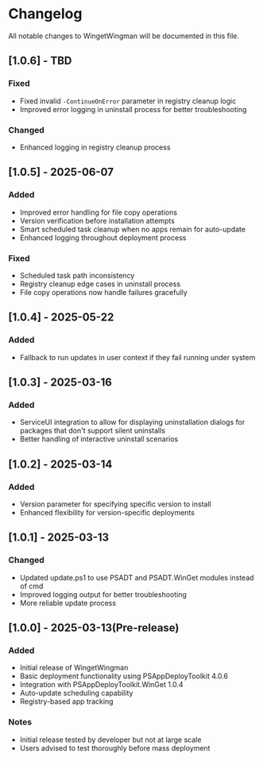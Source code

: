 # Changelog

All notable changes to WingetWingman will be documented in this file.

## [1.0.6] - TBD
### Fixed
- Fixed invalid `-ContinueOnError` parameter in registry cleanup logic
- Improved error logging in uninstall process for better troubleshooting

### Changed
- Enhanced logging in registry cleanup process

## [1.0.5] - 2025-06-07
### Added
- Improved error handling for file copy operations
- Version verification before installation attempts
- Smart scheduled task cleanup when no apps remain for auto-update
- Enhanced logging throughout deployment process

### Fixed
- Scheduled task path inconsistency
- Registry cleanup edge cases in uninstall process
- File copy operations now handle failures gracefully

## [1.0.4] - 2025-05-22
### Added
- Fallback to run updates in user context if they fail running under system

## [1.0.3] - 2025-03-16
### Added
- ServiceUI integration to allow for displaying uninstallation dialogs for packages that don't support silent uninstalls
- Better handling of interactive uninstall scenarios

## [1.0.2] - 2025-03-14
### Added
- Version parameter for specifying specific version to install
- Enhanced flexibility for version-specific deployments

## [1.0.1] - 2025-03-13
### Changed
- Updated update.ps1 to use PSADT and PSADT.WinGet modules instead of cmd
- Improved logging output for better troubleshooting
- More reliable update process

## [1.0.0] - 2025-03-13(Pre-release)
### Added
- Initial release of WingetWingman
- Basic deployment functionality using PSAppDeployToolkit 4.0.6
- Integration with PSAppDeployToolkit.WinGet 1.0.4
- Auto-update scheduling capability
- Registry-based app tracking

### Notes
- Initial release tested by developer but not at large scale
- Users advised to test thoroughly before mass deployment
